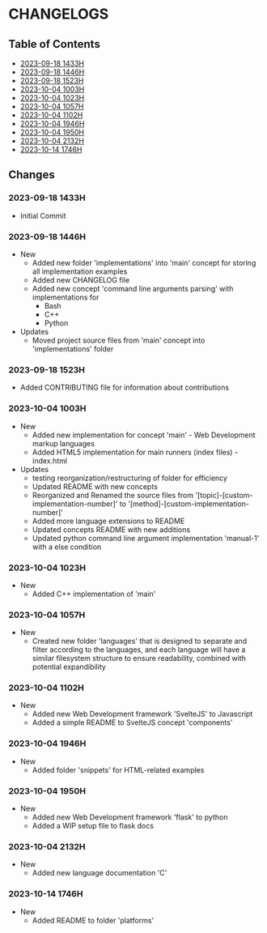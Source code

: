 # CHANGELOGS

## Table of Contents
+ [2023-09-18 1433H](#2023-09-18-1433H)
+ [2023-09-18 1446H](#2023-09-18-1446H)
+ [2023-09-18 1523H](#2023-09-18-1523H)
+ [2023-10-04 1003H](#2023-10-04-1003H)
+ [2023-10-04 1023H](#2023-10-04-1023H)
+ [2023-10-04 1057H](#2023-10-04-1057H)
+ [2023-10-04 1102H](#2023-10-04-1102H)
+ [2023-10-04 1946H](#2023-10-04-1946H)
+ [2023-10-04 1950H](#2023-10-04-1950H)
+ [2023-10-04 2132H](#2023-10-04-2132H)
+ [2023-10-14 1746H](#2023-10-14-1746H)

## Changes
### 2023-09-18 1433H
+ Initial Commit

### 2023-09-18 1446H
- New
    + Added new folder 'implementations' into 'main' concept for storing all implementation examples
    + Added new CHANGELOG file
    - Added new concept 'command line arguments parsing' with implementations for
        + Bash
        + C++
        + Python
- Updates
    + Moved project source files from 'main' concept into 'implementations' folder

### 2023-09-18 1523H
+ Added CONTRIBUTING file for information about contributions

### 2023-10-04 1003H
- New
    + Added new implementation for concept 'main' - Web Development markup languages
    + Added HTML5 implementation for main runners (index files) - index.html
- Updates
    + testing reorganization/restructuring of folder for efficiency
    + Updated README with new concepts
    + Reorganized and Renamed the source files from '[topic]-[custom-implementation-number]' to '[method]-[custom-implementation-number]'
    + Added more language extensions to README
    + Updated concepts README with new additions
    + Updated python command line argument implementation 'manual-1' with a else condition

### 2023-10-04 1023H
- New
    + Added C++ implementation of 'main'

### 2023-10-04 1057H
- New
    + Created new folder 'languages' that is designed to separate and filter according to the languages, and each language will have a similar filesystem structure to ensure readability, combined with potential expandibility

### 2023-10-04 1102H
- New
    + Added new Web Development framework 'SvelteJS' to Javascript
    + Added a simple README to SvelteJS concept 'components'

### 2023-10-04 1946H
- New
    + Added folder 'snippets' for HTML-related examples

### 2023-10-04 1950H
- New
    + Added new Web Development framework 'flask' to python
    + Added a WIP setup file to flask docs

### 2023-10-04 2132H
- New
    + Added new language documentation 'C'

### 2023-10-14 1746H
- New
    + Added README to folder 'platforms'

